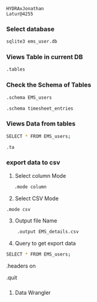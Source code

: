 ```password
HYDRAxJonathan
Latur@4255
```

### Select database

```bash
sqlite3 ems_user.db
```

### Views Table in current DB

```bash
.tables
```

### Check the Schema of Tables

```bash
.schema EMS_users
```

```bash
.schema timesheet_entries
```

### Views Data from tables

```bash
SELECT * FROM EMS_users;
```

```bash
.ta
```

### export data to csv

1. Select column Mode

```bash
   .mode column
```

2. Select CSV Mode

```bash
.mode csv
```

3.  Output file Name

```bash
    .output EMS_details.csv
```

4. Query to get export data

```bash
SELECT * FROM EMS_users;
```

.headers on

.quit

###

1.  Data Wrangler
